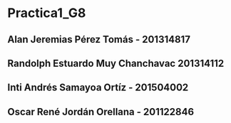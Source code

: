 # Practica1_G8
##  Alan Jeremias Pérez Tomás - 201314817
## Randolph Estuardo Muy Chanchavac 201314112
## Inti Andrés Samayoa Ortíz - 201504002
## Oscar René Jordán Orellana - 201122846